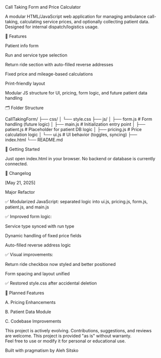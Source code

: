 Call Taking Form and Price Calculator

A modular HTML/JavaScript web application for managing ambulance call-taking, calculating service prices, and optionally collecting patient data. Designed for internal dispatch/logistics usage.

🔧 Features

Patient info form

Run and service type selection

Return ride section with auto-filled reverse addresses

Fixed price and mileage-based calculations

Print-friendly layout

Modular JS structure for UI, pricing, form logic, and future patient data handling

🗂 Folder Structure

CallTakingForm/
├── css/
│   └── style.css
├── js/
│   ├── form.js          # Form handling (future logic)
│   ├── main.js          # Initialization entry point
│   ├── patient.js       # Placeholder for patient DB logic
│   ├── pricing.js       # Price calculation logic
│   └── ui.js            # UI behavior (toggles, syncing)
├── index.html
└── README.md

🚀 Getting Started

Just open index.html in your browser. No backend or database is currently connected.

📝 Changelog

[May 21, 2025]

Major Refactor

✅ Modularized JavaScript: separated logic into ui.js, pricing.js, form.js, patient.js, and main.js

✅ Improved form logic:

Service type synced with run type

Dynamic handling of fixed price fields

Auto-filled reverse address logic

✅ Visual improvements:

Return ride checkbox now styled and better positioned

Form spacing and layout unified

✅ Restored style.css after accidental deletion

🔮 Planned Features

A. Pricing Enhancements



B. Patient Data Module



C. Codebase Improvements



This project is actively evolving. Contributions, suggestions, and reviews are welcome.
This project is provided "as is" without warranty.  
Feel free to use or modify it for personal or educational use.

Built with pragmatism by Aleh Sitsko


